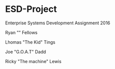 # ESD-Project
Enterprise Systems Development Assignment 2016

Ryan "" Fellows

Lhomas "The Kid" Tings

Joe "G.O.A.T" Dadd

Ricky "The machine" Lewis
